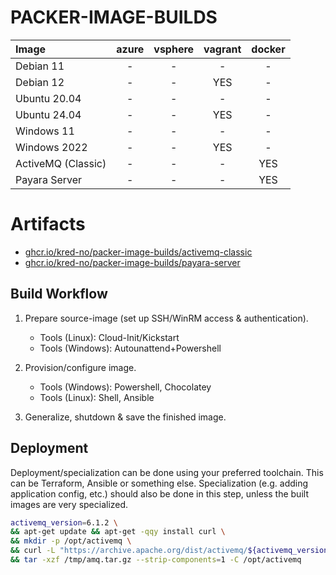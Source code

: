 # PACKER-IMAGE-BUILDS

| Image              | azure | vsphere | vagrant | docker |
| :--                | :-:   | :-:     | :-:     | :-:    |
| Debian 11          | -     | -       | -       | -      |
| Debian 12          | -     | -       | YES     | -      |
| Ubuntu 20.04       | -     | -       | -       | -      |
| Ubuntu 24.04       | -     | -       | YES     | -      |
| Windows 11         | -     | -       | -       | -      |
| Windows 2022       | -     | -       | YES     | -      |
| ActiveMQ (Classic) | -     | -       | -       | YES    |
| Payara Server      | -     | -       | -       | YES    |

# Artifacts

  * [ghcr.io/kred-no/packer-image-builds/activemq-classic](https://github.com/kred-no/packer-image-builds/pkgs/container/packer-image-builds%2Factivemq-classic)
  * [ghcr.io/kred-no/packer-image-builds/payara-server](https://github.com/kred-no/packer-image-builds/pkgs/container/packer-image-builds%2Fpayara-server)

## Build Workflow

  1. Prepare source-image (set up SSH/WinRM access & authentication).

      * Tools (Linux): Cloud-Init/Kickstart
      * Tools (Windows): Autounattend+Powershell

  2. Provision/configure image.
      
      * Tools (Windows): Powershell, Chocolatey
      * Tools (Linux): Shell, Ansible
  
  3. Generalize, shutdown & save the finished image.


## Deployment

Deployment/specialization can be done using your preferred toolchain. This can be Terraform, Ansible or something else.
Specialization (e.g. adding application config, etc.) should also be done in this step, unless the built images are very specialized.

```bash
activemq_version=6.1.2 \
&& apt-get update && apt-get -qqy install curl \
&& mkdir -p /opt/activemq \
&& curl -L "https://archive.apache.org/dist/activemq/${activemq_version}/apache-activemq-${activemq_version}-bin.tar.gz" -o /tmp/amq.tar.gz \
&& tar -xzf /tmp/amq.tar.gz --strip-components=1 -C /opt/activemq
```
